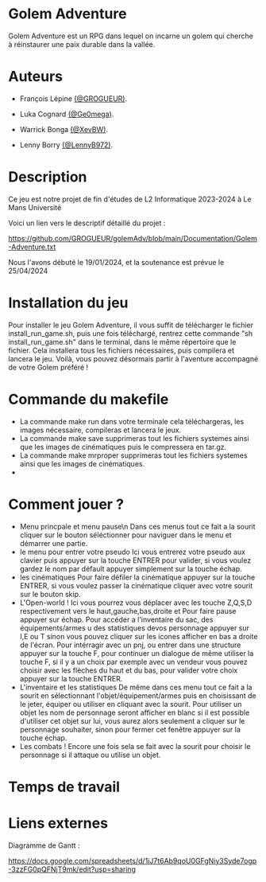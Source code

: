 
# Golem Adventure

Golem Adventure est un RPG dans lequel on incarne un golem qui cherche à réinstaurer une paix durable dans la vallée.

# Auteurs
- François Lépine [(@GROGUEUR)](https://github.com/GROGUEUR).

- Luka Cognard [(@Ge0mega)](https://github.com/Ge0mega).

- Warrick Bonga [(@XevBW)](https://github.com/XevBW).

- Lenny Borry [(@LennyB972)](https://github.com/LennyB972).

# Description
Ce jeu est notre projet de fin d'études de 
L2 Informatique 2023-2024 à Le Mans Université

Voici un lien vers le descriptif détaillé du projet :

 https://github.com/GROGUEUR/golemAdv/blob/main/Documentation/Golem-Adventure.txt


Nous l'avons débuté le 19/01/2024, et la soutenance est prévue le 25/04/2024

# Installation du jeu
  Pour installer le jeu Golem Adventure, il vous suffit de télécharger le fichier install_run_game.sh, puis une fois téléchargé,
  rentrez cette commande "sh install_run_game.sh" dans le terminal, dans le même répertoire que le fichier.
  Cela installera tous les fichiers nécessaires, puis compilera et lancera le jeu.
  Voilà, vous pouvez désormais partir à l'aventure accompagné de votre Golem préféré !

# Commande du makefile
 - La commande make run dans votre terminale cela téléchargeras, les images nécessaire, compileras et lancera le jeux.
 - La commande make save supprimeras tout les fichiers systemes ainsi que les images de cinématiques puis le compressera en tar.gz.
 - La commande make mrproper supprimeras tout les fichiers systemes ainsi que les images de cinématiques.
 - 
# Comment jouer ?
- Menu princpale et menu pause\n
   Dans ces menus tout ce fait a la sourit cliquer sur le bouton séléctionner pour naviguer dans le menu et démarrer une partie.
- le menu pour entrer votre pseudo
   Ici vous entrerez votre pseudo aux clavier puis appuyer sur la touche ENTRER pour valider, si vous voulez gardez le nom par défault appuyer simplement sur la touche échap.
- les cinématiques
   Pour faire défiler la cinématique appuyer sur la touche ENTRER, si vous voulez passer la cinématique cliquer avec votre sourit sur le bouton skip.
- L'Open-world !
   Ici vous pourrez vous déplacer avec les touche Z,Q,S,D respectivement vers le haut,gauche,bas,droite et Pour faire pause appuyer sur échap.
   Pour accéder a l'inventaire du sac, des équipements/armes u des statistiques devos personnage appuyer sur I,E ou T sinon vous pouvez cliquer sur les icones afficher en bas a droite de l'écran.
   Pour intérragir avec un pnj, ou entrer dans une structure appuyer sur la touche F, pour continuer un dialogue de même utiliser la touche F,
   si il y a un choix par exemple avec un vendeur vous pouvez choisir avec les flèches du haut et du bas, pour valider votre choix appuyer sur la touche ENTRER.
- L'inventaire et les statistiques
   De même dans ces menu tout ce fait a la sourit en sélectionnant l'objet/équipement/armes puis en choisissant de le jeter, équiper ou utiliser en cliquant avec la sourit.
   Pour utiliser un objet les nom de personnage seront afficher en blanc si il est possible d'utiliser cet objet sur lui, vous aurez alors seulement a cliquer sur le personnage souhaiter,
   sinon pour fermer cet fenêtre appuyer sur la touche échap.
- Les combats !
   Encore une fois sela se fait avec la sourit pour choisir le personnage si il attaque ou utilise un objet.

# Temps de travail


# Liens externes
Diagramme de Gantt : 

https://docs.google.com/spreadsheets/d/1iJ7t6Ab9qoU0GFgNiy3Syde7ogp-3zzFG0pQFNjT9mk/edit?usp=sharing

